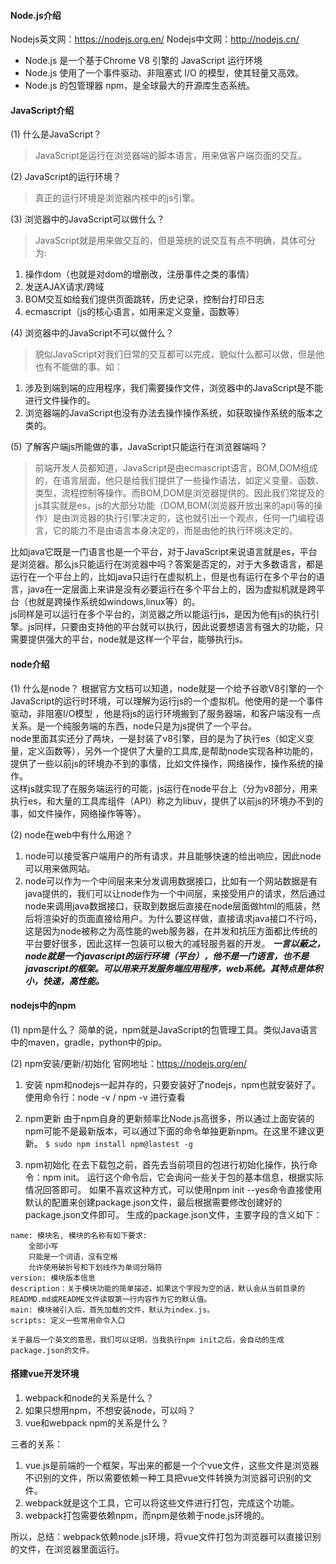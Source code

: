 
#### Node.js介绍
Nodejs英文网：https://nodejs.org.en/
Nodejs中文网：http://nodejs.cn/  

* Node.js 是一个基于Chrome V8 引擎的 JavaScript 运行环境
* Node.js 使用了一个事件驱动、非阻塞式 I/O 的模型，使其轻量又高效。
* Node.js 的包管理器 npm，是全球最大的开源库生态系统。   

#### JavaScript介绍
(1) 什么是JavaScript？
> JavaScript是运行在浏览器端的脚本语言，用来做客户端页面的交互。

(2) JavaScript的运行环境？   
> 真正的运行环境是浏览器内核中的js引擎。

(3) 浏览器中的JavaScript可以做什么？
> JavaScript就是用来做交互的，但是笼统的说交互有点不明确，具体可分为:    

1) 操作dom（也就是对dom的增删改，注册事件之类的事情）
2) 发送AJAX请求/跨域
3) BOM交互如给我们提供页面跳转，历史记录，控制台打印日志
4) ecmascript（js的核心语言，如用来定义变量，函数等）

(4) 浏览器中的JavaScript不可以做什么？
> 貌似JavaScript对我们日常的交互都可以完成，貌似什么都可以做，但是他也有不能做的事。如：   

1) 涉及到端到端的应用程序，我们需要操作文件，浏览器中的JavaScript是不能进行文件操作的。
2) 浏览器端的JavaScript也没有办法去操作操作系统，如获取操作系统的版本之类的。   

(5) 了解客户端js所能做的事，JavaScript只能运行在浏览器端吗？   
> 前端开发人员都知道，JavaScript是由ecmascript语言，BOM,DOM组成的，在语言层面，他只是给我们提供了一些操作语法，如定义变量、函数、类型，流程控制等操作。而BOM,DOM是浏览器提供的。因此我们常提及的js其实就是es，js的大部分功能（DOM,BOM(浏览器开放出来的api)等的操作）是由浏览器的执行引擎决定的，这也就引出一个观点，任何一门编程语言，它的能力不是由语言本身决定的，而是由他的执行环境决定的。  

比如java它既是一门语言也是一个平台，对于JavaScript来说语言就是es，平台是浏览器。那么js只能运行在浏览器中吗？答案是否定的，对于大多数语言，都是运行在一个平台上的，比如java只运行在虚拟机上，但是也有运行在多个平台的语言，java在一定层面上来讲是没有必要运行在多个平台上的，因为虚拟机就是跨平台（也就是跨操作系统如windows,linux等）的。  
js同样是可以运行在多个平台的，浏览器之所以能运行js，是因为他有js的执行引擎。js同样，只要由支持他的平台就可以执行，因此说要想语言有强大的功能，只需要提供强大的平台，node就是这样一个平台，能够执行js。  


#### node介绍
(1) 什么是node？
根据官方文档可以知道，node就是一个给予谷歌V8引擎的一个JavaScript的运行时环境，可以理解为运行js的一个虚拟机。他使用的是一个事件驱动，非阻塞I/O模型 ，他是将js的运行环境搬到了服务器端，和客户端没有一点关系。是一个纯服务端的东西，node只是为js提供了一个平台。  
node里面其实还分了两块，一是封装了v8引擎，目的是为了执行es（如定义变量，定义函数等），另外一个提供了大量的工具库,是帮助node实现各种功能的，提供了一些以前js的环境办不到的事情，比如文件操作，网络操作，操作系统的操作。   
这样js就实现了在服务端运行的可能，js运行在node平台上（分为v8部分，用来执行es，和大量的工具库组件（API）称之为libuv，提供了以前js的环境办不到的事，如文件操作，网络操作等等）。   

(2) node在web中有什么用途？
1) node可以接受客户端用户的所有请求，并且能够快速的给出响应，因此node可以用来做网站。
2) node可以作为一个中间层来来分发调用数据接口，比如有一个网站数据是有java提供的，我们可以让node作为一个中间层，来接受用户的请求，然后通过node来调用java数据接口，获取到数据后直接在node层面做html的瓶装，然后将渲染好的页面直接给用户。为什么要这样做，直接请求java接口不行吗，这是因为node被称之为高性能的web服务器，在并发和抗压方面都比传统的平台要好很多，因此这样一包装可以极大的减轻服务器的开发。
***一言以蔽之，node就是一个javascript的运行环境（平台），他不是一门语言，也不是javascript的框架。可以用来开发服务端应用程序，web系统。其特点是体积小，快速，高性能。***

#### nodejs中的npm
(1) npm是什么？
简单的说，npm就是JavaScript的包管理工具。类似Java语言中的maven，gradle，python中的pip。

(2) npm安装/更新/初始化
官网地址：https://nodejs.org/en/  

1) 安装
  npm和nodejs一起并存的，只要安装好了nodejs，npm也就安装好了。使用命令行：node -v / npm -v 进行查看

2) npm更新
  由于npm自身的更新频率比Node.js高很多，所以通过上面安装的npm可能不是最新版本，可以通过下面的命令单独更新npm。在这里不建议更新。
  `$ sudo npm install npm@lastest -g`  
3) npm初始化
在去下载包之前，首先去当前项目的包进行初始化操作，执行命令：npm init。
运行这个命令后，它会询问一些关于包的基本信息，根据实际情况回答即可。
如果不喜欢这种方式，可以使用npm init --yes命令直接使用默认的配置来创建package.json文件，最后根据需要修改创建好的package.json文件即可。
生成的package.json文件，主要字段的含义如下：
```
name: 模块名, 模块的名称有如下要求:
    全部小写
    只能是一个词语，没有空格
    允许使用破折号和下划线作为单词分隔符
version: 模块版本信息
description：关于模块功能的简单描述，如果这个字段为空的话，默认会从当前目录的READMD.md或README文件读取第一行内容作为它的默认值。
main: 模块被引入后，首先加载的文件，默认为index.js。
scripts: 定义一些常用命令入口

关于最后一个英文的意思，我们可以证明，当我执行npm init之后，会自动的生成package.json的文件。
```  


#### 搭建vue开发环境
1. webpack和node的关系是什么？
2. 如果只想用npm，不想安装node，可以吗？
3. vue和webpack npm的关系是什么？

三者的关系：
1. vue.js是前端的一个框架，写出来的都是一个个vue文件，这些文件是浏览器不识别的文件，所以需要依赖一种工具把vue文件转换为浏览器可识别的文件。   
2. webpack就是这个工具，它可以将这些文件进行打包，完成这个功能。   
3. webpack打包需要依赖npm，而npm是依赖于node.js环境的。   

所以，总结：webpack依赖node.js环境，将vue文件打包为浏览器可以直接识别的文件，在浏览器里面运行。    
